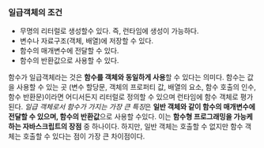 
### 일급객체의 조건

- 무명의 리터럴로 생성할수 있다. 즉, 런타임에 생성이 가능하다.
- 변수나 자료구조(객체, 배열)에 저장할 수 있다.
- 함수의 매개변수에 전달할 수 있다.
- 함수의 반환값으로 사용할 수 있다.

함수가 일급객체라는 것은 **함수를 객체와 동일하게 사용**할 수 있다는 의미다.
함수는 값을 사용할 수 있는 곳 (변수 할당문, 객체의 프로퍼티 값, 배열의 요소, 함수 호출의 인수, 함수 반환문)이라면 어디서든지 리터럴로 정의할 수 있으며 런타임에 함수 객체로 평가된다.
*일급 객체로서 함수가 가지는 가장 큰 특징*은 **일반 객체와 같이 함수의 매개변수에 전달할 수 있으며, 함수의 반환값**으로 사용할 수있다. 이는 **함수형 프로그래밍을 가능케 하는 자바스크립트의 장점** 중 하나이다.
하지만, 일반 객체는 호출할 수 없지만 함수 객체는 호출할 수 있다는 점이 가장 큰 차이점이다.
